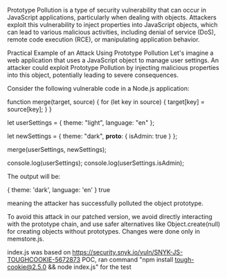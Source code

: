Prototype Pollution is a type of security vulnerability that can occur in JavaScript applications, particularly when dealing with objects. Attackers exploit this vulnerability to inject properties into JavaScript objects, which can lead to various malicious activities, including denial of service (DoS), remote code execution (RCE), or manipulating application behavior.

Practical Example of an Attack Using Prototype Pollution
Let's imagine a web application that uses a JavaScript object to manage user settings. An attacker could exploit Prototype Pollution by injecting malicious properties into this object, potentially leading to severe consequences.

Consider the following vulnerable code in a Node.js application:

function merge(target, source) {
    for (let key in source) {
        target[key] = source[key];
    }
}

let userSettings = {
    theme: "light",
    language: "en"
};

let newSettings = {
    theme: "dark",
    __proto__: {
        isAdmin: true
    }
};

merge(userSettings, newSettings);

console.log(userSettings);
console.log(userSettings.isAdmin);

The output will be:

{ theme: 'dark', language: 'en' }
true

meaning the attacker has successfully polluted the object prototype.

To avoid this attack in our patched version, we avoid directly interacting with the prototype chain, and use safer alternatives like Object.create(null) for creating objects without prototypes.
Changes were done only in memstore.js.

index.js was based on https://security.snyk.io/vuln/SNYK-JS-TOUGHCOOKIE-5672873 POC, ran command "npm install tough-cookie@2.5.0 && node index.js" for the test
